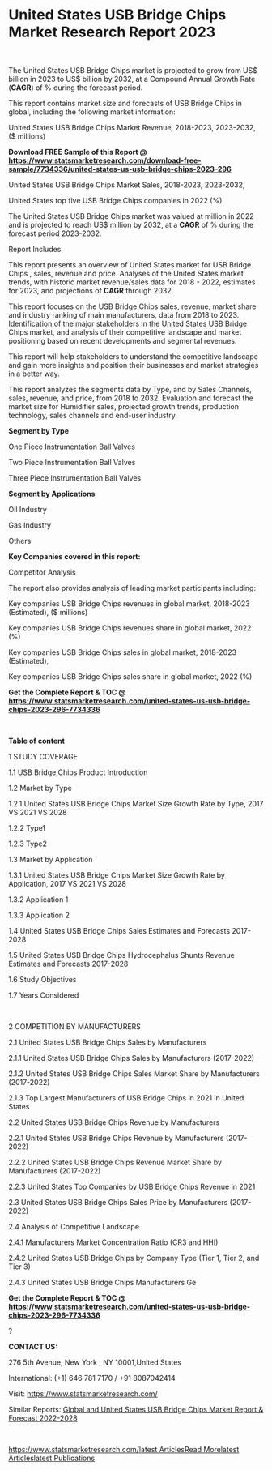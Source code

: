 <h1>United States USB Bridge Chips Market Research Report 2023</h1><br/><p>The United States USB Bridge Chips market is projected to grow from US$ billion in 2023 to US$ billion by 2032, at a Compound Annual Growth Rate (<strong>CAGR</strong>) of % during the forecast period.</p>
 
 
 
 <p>This report contains market size and forecasts of USB Bridge Chips in global, including the following market information:</p>
 
 
 
 <p>United States USB Bridge Chips Market Revenue, 2018-2023, 2023-2032, ($ millions)</p>
 
 
 
 <p><strong>Download FREE Sample of this Report @ <a href="https://www.statsmarketresearch.com/download-free-sample/7734336/united-states-us-usb-bridge-chips-2023-296">https://www.statsmarketresearch.com/download-free-sample/7734336/united-states-us-usb-bridge-chips-2023-296</a></strong></p>
 
 
 
 <p>United States USB Bridge Chips Market Sales, 2018-2023, 2023-2032,</p>
 
 
 
 <p>United States top five USB Bridge Chips companies in 2022 (%)</p>
 
 
 
 <p>The United States USB Bridge Chips market was valued at million in 2022 and is projected to reach US$ million by 2032, at a <strong>CAGR</strong> of % during the forecast period 2023-2032.</p>
 
 
 
 <p>Report Includes</p>
 
 
 
 <p>This report presents an overview of United States market for USB Bridge Chips , sales, revenue and price. Analyses of the United States market trends, with historic market revenue/sales data for 2018 - 2022, estimates for 2023, and projections of <strong>CAGR</strong> through 2032.</p>
 
 
 
 <p>This report focuses on the USB Bridge Chips sales, revenue, market share and industry ranking of main manufacturers, data from 2018 to 2023. Identification of the major stakeholders in the United States USB Bridge Chips market, and analysis of their competitive landscape and market positioning based on recent developments and segmental revenues.</p>
 
 
 
 <p>This report will help stakeholders to understand the competitive landscape and gain more insights and position their businesses and market strategies in a better way.</p>
 
 
 
 <p>This report analyzes the segments data by Type, and by Sales Channels, sales, revenue, and price, from 2018 to 2032. Evaluation and forecast the market size for Humidifier sales, projected growth trends, production technology, sales channels and end-user industry.</p>
 
 
 
 <p><strong>Segment by Type</strong></p>
 
 
 
 <p>One Piece Instrumentation Ball Valves</p>
 
 
 
 <p>Two Piece Instrumentation Ball Valves</p>
 
 
 
 <p>Three Piece Instrumentation Ball Valves</p>
 
 
 
 <p><strong>Segment <strong><strong>by Applications</strong></strong></strong></p>
 
 
 
 <p>Oil Industry</p>
 
 
 
 <p>Gas Industry</p>
 
 
 
 <p>Others</p>
 
 
 
 <p><strong>Key Companies covered in this report:</strong></p>
 
 
 
 <p>Competitor Analysis</p>
 
 
 
 <p>The report also provides analysis of leading market participants including:</p>
 
 
 
 <p>Key companies USB Bridge Chips revenues in global market, 2018-2023 (Estimated), ($ millions)</p>
 
 
 
 <p>Key companies USB Bridge Chips revenues share in global market, 2022 (%)</p>
 
 
 
 <p>Key companies USB Bridge Chips sales in global market, 2018-2023 (Estimated),</p>
 
 
 
 <p>Key companies USB Bridge Chips sales share in global market, 2022 (%)</p>
 
 
 
 <div><b>Get the Complete Report & TOC @ <a href="https://www.statsmarketresearch.com/united-states-us-usb-bridge-chips-2023-296-7734336">https://www.statsmarketresearch.com/united-states-us-usb-bridge-chips-2023-296-7734336</a></b></div>
 
 
 
 <p><br />
 
 <b>Table of content</b></p>
 
 
 
 <p>1 STUDY COVERAGE<br />
 
 1.1 USB Bridge Chips Product Introduction<br />
 
 1.2 Market by Type<br />
 
 1.2.1 United States USB Bridge Chips Market Size Growth Rate by Type, 2017 VS 2021 VS 2028<br />
 
 1.2.2 Type1<br />
 
 1.2.3 Type2<br />
 
 1.3 Market by Application<br />
 
 1.3.1 United States USB Bridge Chips Market Size Growth Rate by Application, 2017 VS 2021 VS 2028<br />
 
 1.3.2 Application 1<br />
 
 1.3.3 Application 2<br />
 
 1.4 United States USB Bridge Chips Sales Estimates and Forecasts 2017-2028<br />
 
 1.5 United States USB Bridge Chips Hydrocephalus Shunts Revenue Estimates and Forecasts 2017-2028<br />
 
 1.6 Study Objectives<br />
 
 1.7 Years Considered<br />
 
 <br />
 
 2 COMPETITION BY MANUFACTURERS<br />
 
 2.1 United States USB Bridge Chips Sales by Manufacturers<br />
 
 2.1.1 United States USB Bridge Chips Sales by Manufacturers (2017-2022)<br />
 
 2.1.2 United States USB Bridge Chips Sales Market Share by Manufacturers (2017-2022)<br />
 
 2.1.3 Top Largest Manufacturers of USB Bridge Chips in 2021 in United States<br />
 
 2.2 United States USB Bridge Chips Revenue by Manufacturers<br />
 
 2.2.1 United States USB Bridge Chips Revenue by Manufacturers (2017-2022)<br />
 
 2.2.2 United States USB Bridge Chips Revenue Market Share by Manufacturers (2017-2022)<br />
 
 2.2.3 United States Top Companies by USB Bridge Chips Revenue in 2021<br />
 
 2.3 United States USB Bridge Chips Sales Price by Manufacturers (2017-2022)<br />
 
 2.4 Analysis of Competitive Landscape<br />
 
 2.4.1 Manufacturers Market Concentration Ratio (CR3 and HHI)<br />
 
 2.4.2 United States USB Bridge Chips by Company Type (Tier 1, Tier 2, and Tier 3)<br />
 
 2.4.3 United States USB Bridge Chips Manufacturers Ge</p>
 
 
 
 <div><b>Get the Complete Report & TOC @ <a href="https://www.statsmarketresearch.com/united-states-us-usb-bridge-chips-2023-296-7734336">https://www.statsmarketresearch.com/united-states-us-usb-bridge-chips-2023-296-7734336</a></b></div>
 
 
 
 <p>? </p>
 
 
 
 <p><b>CONTACT US:</b><br />
 
 276 5th Avenue, New York , NY 10001,United States<br />
 
 International: (+1) 646 781 7170 / +91 8087042414<br />
 
 Visit: <a href="https://www.statsmarketresearch.com/">https://www.statsmarketresearch.com/</a><br />
 
 Similar Reports: <a href="https://www.statsmarketresearch.com/united-states-us-usb-bridge-chips-2023-296-7734336">Global and United States USB Bridge Chips Market Report & Forecast 2022-2028</a><br />
 
 <br />
 
 <a href="https://gyeongbokgung.com">https://www.statsmarketresearch.com/</a><a href="https://hallyeomaritime.com">latest Articles</a><a href="https://jingwansa.com">Read More</a><a href="https://nguoiviet.jp/">latest Articles</a><a href="https://www.intelmarketresearch.com/">latest Publications</a></p>